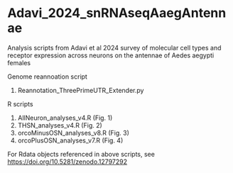 # Adavi_2024_snRNAseqAaegAntennae
Analysis scripts from Adavi et al 2024 survey of molecular cell types and receptor expression across neurons on the antennae of Aedes aegypti females

Genome reannoation script
1) Reannotation_ThreePrimeUTR_Extender.py

R scripts
1) AllNeuron_analyses_v4.R (Fig. 1)
2) THSN_analyses_v4.R (Fig. 2)
3) orcoMinusOSN_analyses_v8.R (Fig. 3)
4) orcoPlusOSN_analyses_v7.R (Fig. 4)

For Rdata objects referenced in above scripts, see https://doi.org/10.5281/zenodo.12797292
